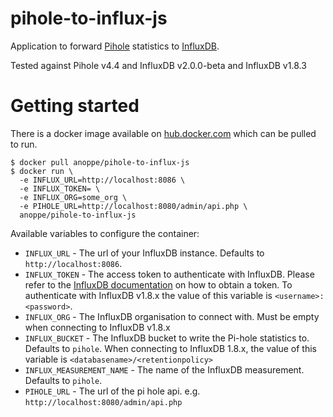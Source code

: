# pihole-to-influx-js
Application to forward [Pihole](https://pi-hole.net) statistics to [InfluxDB](https://influxdata.com).

Tested against Pihole v4.4 and InfluxDB v2.0.0-beta and InfluxDB v1.8.3

# Getting started
There is a docker image available on [hub.docker.com](https://hub.docker.com) which can be pulled to run.
```
$ docker pull anoppe/pihole-to-influx-js
$ docker run \
  -e INFLUX_URL=http://localhost:8086 \
  -e INFLUX_TOKEN= \
  -e INFLUX_ORG=some_org \
  -e PIHOLE_URL=http://localhost:8080/admin/api.php \
  anoppe/pihole-to-influx-js
```

Available variables to configure the container:
* `INFLUX_URL` - The url of your InfluxDB instance. Defaults to `http://localhost:8086`.
* `INFLUX_TOKEN` - The access token to authenticate with InfluxDB. Please refer to the [InfluxDB documentation](https://docs.influxdata.com/influxdb/v2.0/security/tokens/) on how to obtain a token.
    To authenticate with InfluxDB v1.8.x the value of this variable is `<username>:<password>`.
* `INFLUX_ORG` - The InfluxDB organisation to connect with. Must be empty when connecting to InfluxDB v1.8.x
* `INFLUX_BUCKET` - The InfluxDB bucket to write the Pi-hole statistics to. Defaults to `pihole`. When connecting to InfluxDB 1.8.x, the value of this variable is `<databasename>/<retentionpolicy>`
* `INFLUX_MEASUREMENT_NAME` - The name of the InfluxDB measurement. Defaults to `pihole`.
* `PIHOLE_URL` - The url of the pi hole api. e.g. `http://localhost:8080/admin/api.php`
